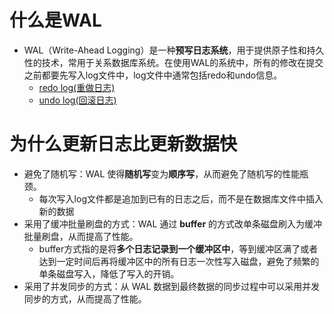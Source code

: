 # 什么是WAL
- WAL（Write-Ahead Logging）是一种**预写日志系统**，用于提供原子性和持久性的技术，常用于关系数据库系统。在使用WAL的系统中，所有的修改在提交之前都要先写入log文件中，log文件中通常包括redo和undo信息。
	- [redo log(重做日志)](redo%20log(重做日志).md)
	- [undo log(回滚日志)](undo%20log(回滚日志).md)
# 为什么更新日志比更新数据快
- 避免了随机写：WAL 使得**随机写**变为**顺序写**，从而避免了随机写的性能瓶颈。  
	- 每次写入log文件都是追加到已有的日志之后，而不是在数据库文件中插入新的数据
- 采用了缓冲批量刷盘的方式：WAL 通过 **buffer** 的方式改单条磁盘刷入为缓冲批量刷盘，从而提高了性能。  
	- buffer方式指的是将**多个日志记录到一个缓冲区中**，等到缓冲区满了或者达到一定时间后再将缓冲区中的所有日志一次性写入磁盘，避免了频繁的单条磁盘写入，降低了写入的开销。
- 采用了并发同步的方式：从 WAL 数据到最终数据的同步过程中可以采用并发同步的方式，从而提高了性能。
